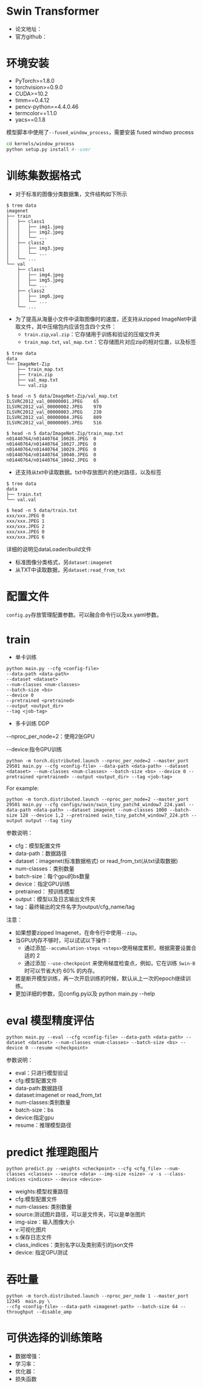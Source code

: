 # Swin Transformer
- 论文地址：
- 官方github：


# 环境安装
- PyTorch>=1.8.0
- torchvision>=0.9.0
- CUDA>=10.2
- timm==0.4.12
- pencv-python==4.4.0.46
- termcolor==1.1.0
- yacs==0.1.8

模型脚本中使用了```--fused_window_process```，需要安装 fused windwo process

```bash
cd kernels/window_process
python setup.py install #--user
```


# 训练集数据格式
- 对于标准的图像分类数据集，文件结构如下所示
```
$ tree data
imagenet
├── train
│   ├── class1
│   │   ├── img1.jpeg
│   │   ├── img2.jpeg
│   │   └── ...
│   ├── class2
│   │   ├── img3.jpeg
│   │   └── ...
│   └── ...
└── val
    ├── class1
    │   ├── img4.jpeg
    │   ├── img5.jpeg
    │   └── ...
    ├── class2
    │   ├── img6.jpeg
    │   └── ...
    └── ...

```

- 为了提高从海量小文件中读取图像时的速度，还支持从zipped ImageNet中读取文件，其中压缩包内应该包含四个文件：
  - ```train.zip```,```val.zip```：它存储用于训练和验证的压缩文件夹
  - ```train_map.txt```, ```val_map.txt```：它存储图片对应zip的相对位置，以及标签
```
$ tree data
data
└── ImageNet-Zip
    ├── train_map.txt
    ├── train.zip
    ├── val_map.txt
    └── val.zip

$ head -n 5 data/ImageNet-Zip/val_map.txt
ILSVRC2012_val_00000001.JPEG	65
ILSVRC2012_val_00000002.JPEG	970
ILSVRC2012_val_00000003.JPEG	230
ILSVRC2012_val_00000004.JPEG	809
ILSVRC2012_val_00000005.JPEG	516

$ head -n 5 data/ImageNet-Zip/train_map.txt
n01440764/n01440764_10026.JPEG	0
n01440764/n01440764_10027.JPEG	0
n01440764/n01440764_10029.JPEG	0
n01440764/n01440764_10040.JPEG	0
n01440764/n01440764_10042.JPEG	0
```

- 还支持从txt中读取数据。txt中存放图片的绝对路径，以及标签
```
$ tree data
data
├── train.txt
└── val.val

$ head -n 5 data/train.txt
xxx/xxx.JPEG 0
xxx/xxx.JPEG 1
xxx/xxx.JPEG 2
xxx/xxx.JPEG 0
xxx/xxx.JPEG 6
```

详细的说明见dataLoader/build文件
- 标准图像分类格式，另```dataset:imagenet```
- 从TXT中读取数据，另```dataset:read_from_txt```

# 配置文件
```config.py```存放管理配置参数。可以融合命令行以及xx.yaml参数。

# train

- 单卡训练

```
python main.py --cfg <config-file>
--data-path <data-path>
--dataset <dataset>
--num-classes <num-classes>
--batch-size <bs>
--device 0
--pretrained <pretrained>
--output <output_dir>
--tag <job-tag>
```

- 多卡训练 DDP

--nproc_per_node=2：使用2张GPU

--device:指令GPU训练

```
python -m torch.distributed.launch --nproc_per_node=2 --master_port 29501 main.py --cfg <config-file> --data-path <data-path> --dataset <dataset> --num-classes <num-classes> --batch-size <bs> --device 0 --pretrained <pretrained> --output <output_dir> --tag <job-tag>
```

For example:
```
python -m torch.distributed.launch --nproc_per_node=2 --master_port 29501 main.py --cfg configs/swin/swin_tiny_patch4_window7_224.yaml --data-path <data-path> --dataset imagenet --num-classes 1000 --batch-size 128 --device 1,2 --pretrained swin_tiny_patch4_window7_224.pth --output output --tag tiny
```

参数说明：
- cfg：模型配置文件
- data-path：数据路径
- dataset：imagenet(标准数据格式) or read_from_txt(从txt读取数据)
- num-classes：类别数量
- batch-size：每个gpu的bs数量
- device：指定GPU训练
- pretrained： 预训练模型
- output：模型以及日志输出文件夹
- tag：最终输出的文件名字为output/cfg_name/tag

注意：
- 如果想要zipped Imagenet，在命令行中使用```--zip```。
- 当GPU内存不够时，可以试试以下操作：
  - 通过添加```--accumulation-steps <steps>```使用梯度累积，根据需要设置合适的<steps> 2
  - 通过添加 ```--use-checkpoint``` 来使用梯度检查点，例如，它在训练 ```Swin-B``` 时可以节省大约 60% 的内存。
- 若是断开模型训练，再一次开启训练的时候，默认从上一次的epoch继续训练。
- 更加详细的参数，见config.py以及 python main.py --help

# eval 模型精度评估

```
python main.py --eval --cfg <config-file> --data-path <data-path> --dataset <dataset> --num-classes <num-classes> --batch-size <bs> --device 0 --resume <checkpoint>
```

参数说明：
- eval：只进行模型验证
- cfg:模型配置文件
- data-path:数据路径
- dataset:imagenet or read_from_txt
- num-classes:类别数量
- batch-size：bs
- device:指定gpu
- resume：<checkpoint>推理模型路径


# predict 推理跑图片

```
python predict.py --weights <checkpoint> --cfg <cfg_file> --num-classes <classes> --source <data> --img-size <size> -v -s --class-indices <indices> --device <device>
```

- weights:模型权重路径
- cfg:模型配置文件
- num-classes: 类别数量
- source:测试图片路径，可以是文件夹，可以是单张图片
- img-size：输入图像大小
- v:可视化图片
- s:保存日志文件
- class_indices：类别名字以及类别索引的json文件
- device: 指定GPU测试

# 吞吐量
```
python -m torch.distributed.launch --nproc_per_node 1 --master_port 12345  main.py \
--cfg <config-file> --data-path <imagenet-path> --batch-size 64 --throughput --disable_amp
```

# 可供选择的训练策略
- 数据增强：
- 学习率：
- 优化器：
- 损失函数

